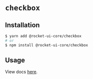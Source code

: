 # `checkbox`

## Installation

```sh
$ yarn add @rocket-ui-core/checkbox
# or
$ npm install @rocket-ui-core/checkbox
```

## Usage

View docs [here](https://rocket-ui-core.com/docs/components/checkbox).
